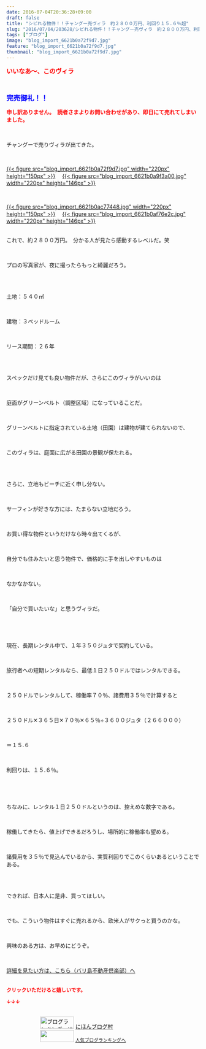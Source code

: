 ```yaml
---
date: 2016-07-04T20:36:28+09:00
draft: false
title: "シビれる物件！！チャングー売ヴィラ　約２８００万円、利回り１５.６％超"
slug: "2016/07/04/203628/シビれる物件！！チャングー売ヴィラ　約２８００万円、利回り１５.６％超"
tags: ["ブログ"]
image: "blog_import_6621b0a72f9d7.jpg"
feature: "blog_import_6621b0a72f9d7.jpg"
thumbnail: "blog_import_6621b0a72f9d7.jpg"
---
```

<p><font color="#ff0000" size="3"><strong>いいなあ～、このヴィラ</strong></font></p><br/><p><font color="#0000ff" size="4"><strong>完売御礼！！</strong></font></p><p><font color="#ff0000"><strong>申し訳ありません。　読者さまよりお問い合わせがあり、即日にて売れてしまいました。</strong></font></p><br/><p>チャングーで売りヴィラが出てきた。</p><br/><p><a href="blog_import_6621b0a86889c.jpg">{{< figure src="blog_import_6621b0a72f9d7.jpg" width="220px" height="150px" >}}</a> 　<a href="blog_import_6621b0ab380c7.jpg">{{< figure src="blog_import_6621b0a9f3a00.jpg" width="220px" height="146px" >}}</a> </p><br/><p><a href="blog_import_6621b0adb0258.jpg">{{< figure src="blog_import_6621b0ac77448.jpg" width="220px" height="150px" >}}</a> 　<a href="blog_import_6621b0b0adb5a.jpg">{{< figure src="blog_import_6621b0af76e2c.jpg" width="220px" height="146px" >}}</a> <br/><br/></p><p>これで、約２８００万円。　分かる人が見たら感動するレベルだ。笑<br/></p><br/><p>プロの写真家が、夜に撮ったらもっと綺麗だろう。</p><br/><br/><p>土地：５４０㎡</p><br/><p>建物：３ベッドルーム</p><br/><p>リース期間：２６年</p><br/><br/><p>スペックだけ見ても良い物件だが、さらにこのヴィラがいいのは</p><br/><p>庭面がグリーンベルト（調整区域）になっていることだ。</p><br/><p>グリーンベルトに指定されている土地（田園）は建物が建てられないので、</p><br/><p>このヴィラは、庭面に広がる田園の景観が保たれる。</p><br/><br/><p>さらに、立地もビーチに近く申し分ない。</p><br/><p>サーフィンが好きな方には、たまらない立地だろう。</p><br/><p>お買い得な物件というだけなら時々出てくるが、</p><br/><p>自分でも住みたいと思う物件で、価格的に手を出しやすいものは</p><br/><p>なかなかない。</p><br/><p>「自分で買いたいな」と思うヴィラだ。</p><p><br/></p><br/><p>現在、長期レンタル中で、１年３５０ジュタで契約している。</p><br/><p>旅行者への短期レンタルなら、最低１日２５０ドルではレンタルできる。</p><br/><p>２５０ドルでレンタルして、稼働率７０％、諸費用３５％で計算すると</p><br/><p>２５０ドル✕３６５日✕７０％✕６５％÷３６００ジュタ（２６６０００）</p><br/><p>＝１５.６</p><br/><p>利回りは、１５.６％。</p><p><br/></p><br/><p>ちなみに、レンタル１日２５０ドルというのは、控えめな数字である。</p><br/><p>稼働してきたら、値上げできるだろうし、場所的に稼働率も望める。</p><br/><p>諸費用を３５％で見込んでいるから、実質利回りでこのくらいあるということである。</p><br/><br/><p>できれば、日本人に是非、買ってほしい。</p><br/><p>でも、こういう物件はすぐに売れるから、欧米人がサクっと買うのかな。</p><br/><p>興味のある方は、お早めにどうぞ。</p><p><br/></p><p><a href="iin.co.jp" target="_blank">詳細を見たい方は、こちら（バリ島不動産倶楽部）へ<br/></a><br/></p><p><font color="#ff0000" size="2"><strong>クリックいただけると嬉しいです。<br/></strong></font></p><p><font color="#ff0000" size="2"><strong>↓↓↓</strong></font></p><p><br/><a href="ranking.html" target="_blank"><img border="0" alt="ブログランキング・にほんブログ村へ" src="data:image/svg+xml;charset=utf-8,%3Csvg%20xmlns%3D%22http%3A%2F%2Fwww.w3.org%2F2000%2Fsvg%22%20title%3D%22Placeholder%20for%20Images%22%20role%3D%22presentation%22%20viewBox%3D%220%200%2088%2031%22%20%2F%3E" width="88" height="31" data-src="https://img-proxy.blog-video.jp/images?url=http%3A%2F%2Fwww.blogmura.com%2Fimg%2Fwww88_31.gif" style="aspect-ratio: auto 88 / 31;"/><noscript><img border="0" alt="ブログランキング・にほんブログ村へ" src="https://img-proxy.blog-video.jp/images?url=http%3A%2F%2Fwww.blogmura.com%2Fimg%2Fwww88_31.gif" width="88" height="31"></noscript></a> <a href="ranking.html" target="_blank">にほんブログ村</a> <br/><a title="人気ブログランキングへ" href="link.php?1804582"><img border="0" src="data:image/svg+xml;charset=utf-8,%3Csvg%20xmlns%3D%22http%3A%2F%2Fwww.w3.org%2F2000%2Fsvg%22%20title%3D%22Placeholder%20for%20Images%22%20role%3D%22presentation%22%20viewBox%3D%220%200%2088%2031%22%20%2F%3E" width="88" height="31" data-src="https://blog.with2.net/img/banner/banner_22.gif" style="aspect-ratio: auto 88 / 31;"/><noscript><img border="0" src="https://blog.with2.net/img/banner/banner_22.gif" width="88" height="31"></noscript></a> <a style="FONT-SIZE: 12px" href="link.php?1804582">人気ブログランキングへ</a> </p>

